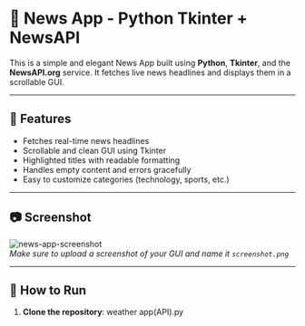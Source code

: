 # 📰 News App - Python Tkinter + NewsAPI

This is a simple and elegant News App built using **Python**, **Tkinter**, and the **NewsAPI.org** service. It fetches live news headlines and displays them in a scrollable GUI.

---

## 🔧 Features

- Fetches real-time news headlines
- Scrollable and clean GUI using Tkinter
- Highlighted titles with readable formatting
- Handles empty content and errors gracefully
- Easy to customize categories (technology, sports, etc.)

---

## 📷 Screenshot

![news-app-screenshot](./screenshot.png)  
*Make sure to upload a screenshot of your GUI and name it `screenshot.png`*

---

## 🚀 How to Run

1. **Clone the repository**:
   weather app(API).py


